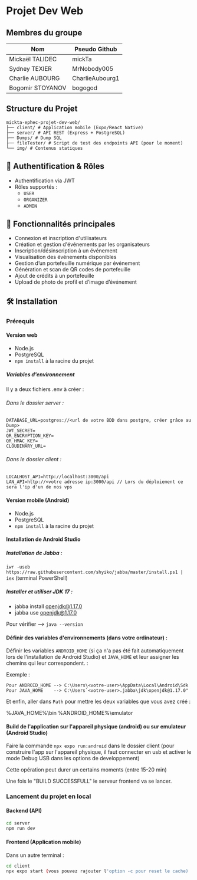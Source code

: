 # Projet Dev Web 

## Membres du groupe

| Nom               | Pseudo Github     | 
| ----------------- | ----------------- | 
| Mickaël TALIDEC   | mickTa            | 
| Sydney TEXIER     | MrNobody005       | 
| Charlie AUBOURG   | CharlieAubourg1   | 
| Bogomir STOYANOV  | bogogod           |


## Structure du Projet

```
mickta-ephec-projet-dev-web/
├── client/ # Application mobile (Expo/React Native)
├── server/ # API REST (Express + PostgreSQL)
├── Dumps/ # Dump SQL 
├── fileTester/ # Script de test des endpoints API (pour le moment)
└── img/ # Contenus statiques
```

## 🔐 Authentification & Rôles

- Authentification via JWT
- Rôles supportés :
  - `USER`
  - `ORGANIZER`
  - `ADMIN`

## 📱 Fonctionnalités principales

- Connexion et inscription d'utilisateurs
- Création et gestion d'événements par les organisateurs
- Inscription/désinscription à un événement
- Visualisation des événements disponibles
- Gestion d’un portefeuille numérique par événement
- Génération et scan de QR codes de portefeuille
- Ajout de crédits à un portefeuille
- Upload de photo de profil et d’image d’événement

## 🛠️ Installation

### Prérequis

#### Version web

- Node.js 
- PostgreSQL
- `npm install` à la racine du projet

##### Variables d'environnement

Il y a deux fichiers .env à créer :

###### Dans le dossier server :
```
DATABASE_URL=postgres://<url de votre BDD dans postgre, créer grâce au Dump>
JWT_SECRET=
QR_ENCRYPTION_KEY=
QR_HMAC_KEY=
CLOUDINARY_URL=
```

###### Dans le dossier client :

```
LOCALHOST_API=http://localhost:3000/api
LAN_API=http://<votre adresse ip:3000/api // Lors du déploiement ce sera l'ip d'un de nos vps
```

#### Version mobile (Android)

- Node.js 
- PostgreSQL
- `npm install` à la racine du projet

#### Installation de Android Studio

[](https://developer.android.com/studio)

##### Installation de Jabba : 

```iwr -useb https://raw.githubusercontent.com/shyiko/jabba/master/install.ps1 | iex``` (terminal PowerShell)

##### Installer et utiliser JDK 17 :

- jabba install openjdk@1.17.0
- jabba use openjdk@1.17.0

Pour vérifier --> `java --version`

#### Définir des variables d'environnements (dans votre ordinateur) :


Définir les variables `ANDROID_HOME` (si ça n'a pas été fait automatiquement lors de l'installation de Android Studio) et `JAVA_HOME` 
et leur assigner les chemins qui leur correspondent. : 

Exemple : 
```
Pour ANDROID_HOME --> C:\Users\<votre-user>\AppData\Local\Android\Sdk
Pour JAVA_HOME    --> C:\Users`<votre-user>.jabba\jdk\openjdk@1.17.0"
```

Et enfin, aller dans `Path` pour mettre les deux variables que vous avez créé :

%JAVA_HOME%\bin
%ANDROID_HOME%\emulator

#### Build de l'application sur l'appareil physique (android) ou sur emulateur (Android Studio)

Faire la commande `npx expo run:android` dans le dossier client (pour construire l'app sur l'appareil physique, il faut connecter en usb et activer le mode Debug USB dans les options de developpement)

Cette opération peut durer un certains moments (entre 15-20 min)

Une fois le "BUILD SUCCESSFULL" le serveur frontend va se lancer.

### Lancement du projet en local

#### Backend (API)

```bash
cd server
npm run dev
```

#### Frontend (Application mobile)

Dans un autre terminal :

```bash
cd client
npx expo start (vous pouvez rajouter l'option -c pour reset le cache)
```
